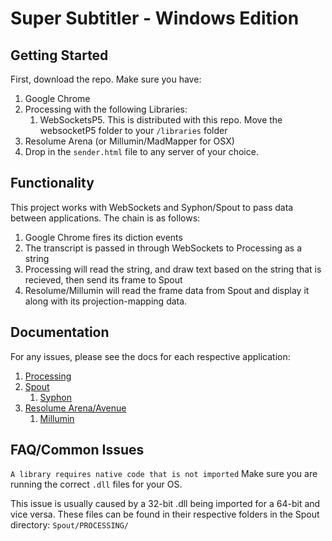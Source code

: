 # Super Subtitler - Windows Edition

## Getting Started
First, download the repo.
Make sure you have:

1. Google Chrome
2. Processing with the following Libraries:
	1. WebSocketsP5. This is distributed with this repo. Move the websocketP5 folder to your `/libraries` folder
3. Resolume Arena (or Millumin/MadMapper for OSX)
4. Drop in the `sender.html` file to any server of your choice.

## Functionality
This project works with WebSockets and Syphon/Spout to pass data between applications.
The chain is as follows:

1. Google Chrome fires its diction events
2. The transcript is passed in through WebSockets to Processing as a string
3. Processing will read the string, and draw text based on the string that is recieved, then send its frame to Spout
4. Resolume/Millumin will read the frame data from Spout and display it along with its projection-mapping data.

## Documentation
For any issues, please see the docs for each respective application:

1. [Processing](https://processing.org/reference/)
2. [Spout](http://spout.zeal.co/)
	1. [Syphon](http://syphon.v002.info/)
3. [Resolume Arena/Avenue](https://resolume.com/)
	1. [Millumin](https://millumin2.com)


## FAQ/Common Issues
```A library requires native code that is not imported```
Make sure you are running the correct ```.dll``` files for your OS. 

This issue is usually caused by a 32-bit .dll being imported for a 64-bit and vice versa. These files can be found in their respective folders in the Spout directory: ```Spout/PROCESSING/```